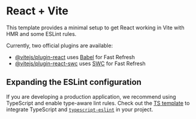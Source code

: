# React + Vite

This template provides a minimal setup to get React working in Vite with HMR and some ESLint rules.

Currently, two official plugins are available:

- [@vitejs/plugin-react](https://github.com/vitejs/vite-plugin-react/blob/main/packages/plugin-react/README.md) uses [Babel](https://babeljs.io/) for Fast Refresh
- [@vitejs/plugin-react-swc](https://github.com/vitejs/vite-plugin-react-swc) uses [SWC](https://swc.rs/) for Fast Refresh

## Expanding the ESLint configuration

If you are developing a production application, we recommend using TypeScript and enable type-aware lint rules. Check out the [TS template](https://github.com/vitejs/vite/tree/main/packages/create-vite/template-react-ts) to integrate TypeScript and [`typescript-eslint`](https://typescript-eslint.io) in your project.

<!-- useRef	 vs label & htmlFor
--there are two ways to hidden input and access it from another way--
1- if i want to access it from label link it using htmlFor and id as (ProfilePage)
2- if i want to access it from another button or element use useRef as ref and when click on the btn will access the input -->

<!-- onload vs onloadend
** reader.readAsDataURL(file) : must call after onloadend
** reader.readAsDataURL(file) : must call brfore onload

onloadend run either success or error in the code
 => in MessageInput component if we add an image or either remove it (null) will update the image using setImagePreview so we use onloadend here

 onload just run if true
 => in ProfilePage we use it because we can just add image (success) there is no error (null)
 -->
